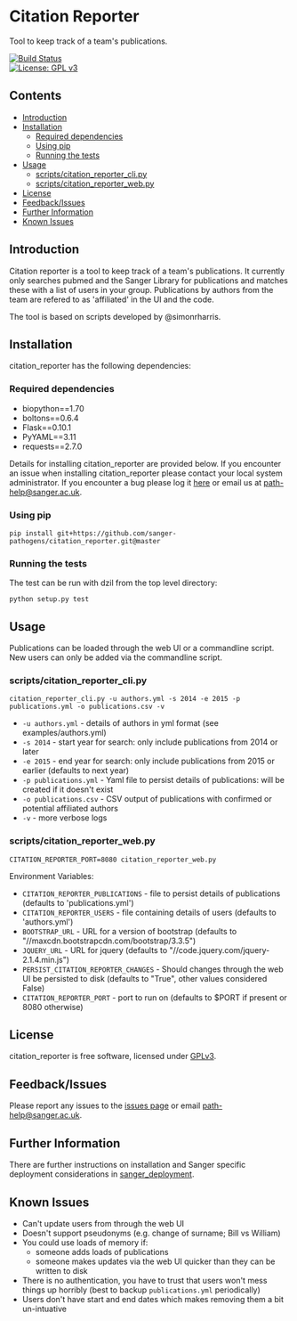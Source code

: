 # Citation Reporter
Tool to keep track of a team's publications. 

[![Build Status](https://travis-ci.org/sanger-pathogens/citation_reporter.svg?branch=master)](https://travis-ci.org/sanger-pathogens/citation_reporter)   
[![License: GPL v3](https://img.shields.io/badge/License-GPL%20v3-brightgreen.svg)](https://github.com/sanger-pathogens/citation_reporter/blob/master/LICENSE)   

## Contents
  * [Introduction](#introduction)
  * [Installation](#installation)
    * [Required dependencies](#required-dependencies)
    * [Using pip](#using-pip)
    * [Running the tests](running-the-tests)
  * [Usage](#usage)
    * [scripts/citation\_reporter\_cli\.py](#scriptscitation_reporter_clipy)
    * [scripts/citation\_reporter\_web\.py](#scriptscitation_reporter_webpy)
  * [License](#license)
  * [Feedback/Issues](#feedbackissues)
  * [Further Information](#further-information)
  * [Known Issues](#known-issues)

## Introduction
Citation reporter is a tool to keep track of a team's publications. It currently only searches pubmed and the Sanger Library for publications and matches these with a list of users in your group. Publications by authors from the team are refered to as 'affiliated' in the UI and the code.

The tool is based on scripts developed by @simonrharris.

## Installation
citation_reporter has the following dependencies:

### Required dependencies
* biopython==1.70
* boltons==0.6.4
* Flask==0.10.1
* PyYAML==3.11
* requests==2.7.0

Details for installing citation_reporter are provided below. If you encounter an issue when installing citation_reporter please contact your local system administrator. If you encounter a bug please log it [here](https://github.com/sanger-pathogens/citation_reporter/issues) or email us at path-help@sanger.ac.uk.

### Using pip

```
pip install git+https://github.com/sanger-pathogens/citation_reporter.git@master
```

### Running the tests
The test can be run with dzil from the top level directory:  
```
python setup.py test
```

## Usage
Publications can be loaded through the web UI or a commandline script.  New users can only be added via the commandline script.

### scripts/citation_reporter_cli.py

```
citation_reporter_cli.py -u authors.yml -s 2014 -e 2015 -p publications.yml -o publications.csv -v
```

* `-u authors.yml` - details of authors in yml format (see examples/authors.yml)
* `-s 2014` - start year for search: only include publications from 2014 or later
* `-e 2015` - end year for search: only include publications from 2015 or earlier (defaults to next year)
* `-p publications.yml` - Yaml file to persist details of publications: will be created if it doesn't exist
* `-o publications.csv` - CSV output of publications with confirmed or potential affiliated authors
* `-v` - more verbose logs

### scripts/citation_reporter_web.py

```
CITATION_REPORTER_PORT=8080 citation_reporter_web.py
```

Environment Variables:

* `CITATION_REPORTER_PUBLICATIONS` - file to persist details of publications (defaults to 'publications.yml')
* `CITATION_REPORTER_USERS` - file containing details of users (defaults to 'authors.yml')
* `BOOTSTRAP_URL` - URL for a version of bootstrap (defaults to "//maxcdn.bootstrapcdn.com/bootstrap/3.3.5")
* `JQUERY_URL` - URL for jquery (defaults to "//code.jquery.com/jquery-2.1.4.min.js")
* `PERSIST_CITATION_REPORTER_CHANGES` - Should changes through the web UI be persisted to disk (defaults to "True", other values considered False)
* `CITATION_REPORTER_PORT` - port to run on (defaults to $PORT if present or 8080 otherwise)

## License
citation_reporter is free software, licensed under [GPLv3](https://github.com/sanger-pathogens/citation_reporter/blob/master/LICENSE).

## Feedback/Issues
Please report any issues to the [issues page](https://github.com/sanger-pathogens/citation_reporter/issues) or email path-help@sanger.ac.uk.

## Further Information
There are further instructions on installation and Sanger specific deployment considerations in [sanger_deployment](sanger_deployment/README.md).

## Known Issues
* Can't update users from through the web UI
* Doesn't support pseudonyms (e.g. change of surname; Bill vs William)
* You could use loads of memory if:
  * someone adds loads of publications
  * someone makes updates via the web UI quicker than they can be written to disk
* There is no authentication, you have to trust that users won't mess things up horribly (best to backup `publications.yml` periodically)
* Users don't have start and end dates which makes removing them a bit un-intuative
